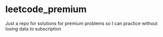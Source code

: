 # leetcode_premium
Just a repo for solutions for premium problems so I can practice without losing data to subscription
